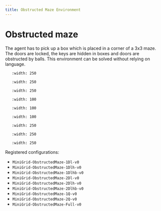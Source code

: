 ```yaml
---
title: Obstructed Maze Environment
---
```


# Obstructed maze

The agent has to pick up a box which is placed in a corner of a 3x3 maze.
The doors are locked, the keys are hidden in boxes and doors are obstructed
by balls. This environment can be solved without relying on language.

```{figure} ../_static/img/figures/ObstructedMaze-1Dl.png
   :width: 250
```
```{figure} ../_static/img/figures/ObstructedMaze-1Dlh.png
   :width: 250
```
```{figure} ../_static/img/figures/ObstructedMaze-1Dlhb.png
   :width: 250
```
```{figure} ../_static/img/figures/ObstructedMaze-2Dl.png
   :width: 100
```
```{figure} ../_static/img/figures/ObstructedMaze-2Dlh.png
   :width: 100
```
```{figure} ../_static/img/figures/ObstructedMaze-2Dlhb.png
   :width: 100
```
```{figure} ../_static/img/figures/ObstructedMaze-1Q.png
   :width: 250
```
```{figure} ../_static/img/figures/ObstructedMaze-2Q.png
   :width: 250
```
```{figure} ../_static/img/figures/ObstructedMaze-4Q.png
   :width: 250
```

Registered configurations:
- `MiniGrid-ObstructedMaze-1Dl-v0`
- `MiniGrid-ObstructedMaze-1Dlh-v0`
- `MiniGrid-ObstructedMaze-1Dlhb-v0`
- `MiniGrid-ObstructedMaze-2Dl-v0`
- `MiniGrid-ObstructedMaze-2Dlh-v0`
- `MiniGrid-ObstructedMaze-2Dlhb-v0`
- `MiniGrid-ObstructedMaze-1Q-v0`
- `MiniGrid-ObstructedMaze-2Q-v0`
- `MiniGrid-ObstructedMaze-Full-v0`